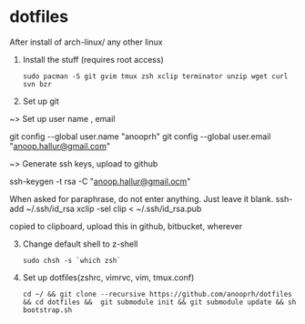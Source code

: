 dotfiles
========

After install of arch-linux/ any other linux

1. Install the stuff (requires root access)

	```shell
	sudo pacman -S git gvim tmux zsh xclip terminator unzip wget curl svn bzr    
	```
2. Set up git

~> Set up user name , email

git config --global user.name "anooprh"
git config --global user.email "anoop.hallur@gmail.com"

~> Generate ssh keys, upload to github

ssh-keygen -t rsa -C "anoop.hallur@gmail.ocm"

When asked for paraphrase, do not enter anything. Just leave it blank.
ssh-add ~/.ssh/id_rsa
xclip -sel clip < ~/.ssh/id_rsa.pub  

copied to clipboard,  upload this in github, bitbucket, wherever

3. Change default shell to z-shell

	```shell
	sudo chsh -s `which zsh`
	```

4. Set up dotfiles(zshrc, vimrvc, vim, tmux.conf)

	```shell
	cd ~/ && git clone --recursive https://github.com/anooprh/dotfiles && cd dotfiles &&  git submodule init && git submodule update && sh bootstrap.sh
	```

